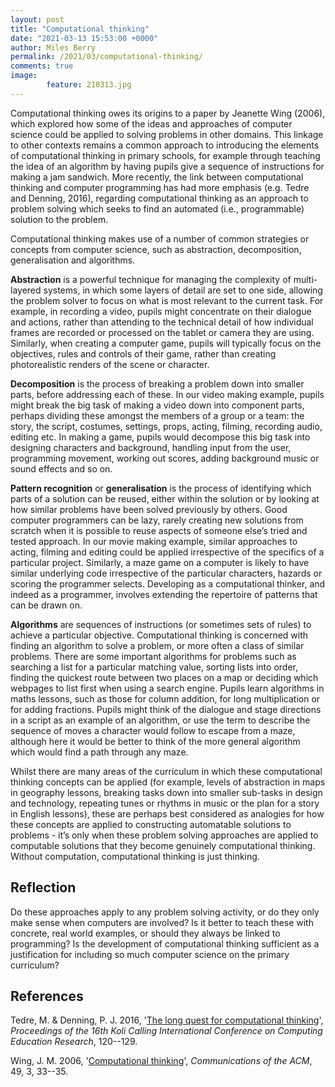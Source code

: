 ```yaml
---
layout: post
title: "Computational thinking"
date: "2021-03-13 15:53:00 +0000"
author: Miles Berry
permalink: /2021/03/computational-thinking/
comments: true
image:
        feature: 210313.jpg
---
```



Computational thinking owes its origins to a paper by Jeanette Wing (2006), which explored how some of the ideas and approaches of computer science could be applied to solving problems in other domains. This linkage to other contexts remains a common approach to introducing the elements of computational thinking in primary schools, for example through teaching the idea of an algorithm by having pupils give a sequence of instructions for making a jam sandwich. More recently, the link between computational thinking and computer programming has had more emphasis (e.g. Tedre and Denning, 2016), regarding computational thinking as an approach to problem solving which seeks to find an automated (i.e., programmable) solution to the problem.

Computational thinking makes use of a number of common strategies or concepts from computer science, such as abstraction, decomposition, generalisation and algorithms.

**Abstraction** is a powerful technique for managing the complexity of multi-layered systems, in which some layers of detail are set to one side, allowing the problem solver to focus on what is most relevant to the current task. For example, in recording a video, pupils might concentrate on their dialogue and actions, rather than attending to the technical detail of how individual frames are recorded or processed on the tablet or camera they are using. Similarly, when creating a computer game, pupils will typically focus on the objectives, rules and controls of their game, rather than creating photorealistic renders of the scene or character.

**Decomposition** is the process of breaking a problem down into smaller parts, before addressing each of these. In our video making example, pupils might break the big task of making a video down into component parts, perhaps dividing these amongst the members of a group or a team: the story, the script, costumes, settings, props, acting, filming, recording audio, editing etc. In making a game, pupils would decompose this big task into designing characters and background, handling input from the user, programming movement, working out scores, adding background music or sound effects and so on.

**Pattern recognition** or **generalisation** is the process of identifying which parts of a solution can be reused, either within the solution or by looking at how similar problems have been solved previously by others. Good computer programmers can be lazy, rarely creating new solutions from scratch when it is possible to reuse aspects of someone else’s tried and tested approach. In our movie making example, similar approaches to acting, filming and editing could be applied irrespective of the specifics of a particular project. Similarly, a maze game on a computer is likely to have similar underlying code irrespective of the particular characters, hazards or scoring the programmer selects. Developing as a computational thinker, and indeed as a programmer, involves extending the repertoire of patterns that can be drawn on.

**Algorithms** are sequences of instructions (or sometimes sets of rules) to achieve a particular objective. Computational thinking is concerned with finding an algorithm to solve a problem, or more often a class of similar problems. There are some important algorithms for problems such as searching a list for a particular matching value, sorting lists into order, finding the quickest route between two places on a map or deciding which webpages to list first when using a search engine. Pupils learn algorithms in maths lessons, such as those for column addition, for long multiplication or for adding fractions. Pupils might think of the dialogue and stage directions in a script as an example of an algorithm, or use the term to describe the sequence of moves a character would follow to escape from a maze, although here it would be better to think of the more general algorithm which would find a path through any maze.

Whilst there are many areas of the curriculum in which these computational thinking concepts can be applied (for example, levels of abstraction in maps in geography lessons, breaking tasks down into smaller sub-tasks in design and technology, repeating tunes or rhythms in music or the plan for a story in English lessons), these are perhaps best considered as analogies for how these concepts are applied to constructing automatable solutions to problems - it’s only when these problem solving approaches are applied to computable solutions that they become genuinely computational thinking. Without computation, computational thinking is just thinking.

## Reflection

Do these approaches apply to any problem solving activity, or do they only make sense when computers are involved? Is it better to teach these with concrete, real world examples, or should they always be linked to programming? Is the development of computational thinking sufficient as a justification for including so much computer science on the primary curriculum?

## References

Tedre, M. & Denning, P. J. 2016, '[The long quest for computational thinking](http://denninginstitute.com/pjd/PUBS/long-quest-ct.pdf)', *Proceedings of the 16th Koli Calling International Conference on Computing Education Research*, 120--129.

Wing, J. M. 2006, '[Computational thinking](http://www.cs.cmu.edu/~./15110-s13/Wing06-ct.pdf)', *Communications of the ACM*, 49, 3, 33--35.
